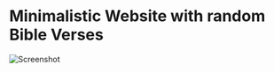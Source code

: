 # Minimalistic Website with random Bible Verses
![Screenshot](https://www.florigold.de/screenshots/bible-verses.png)
